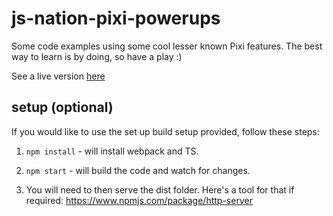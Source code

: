 # js-nation-pixi-powerups
Some code examples using some cool lesser known Pixi features. 
The best way to learn is by doing, so have a play :)

See a live version [here](http://js-nation.goodboydigital.com/main/)

## setup (optional) ##

If you would like to use the set up build setup provided, follow these steps:

1. `npm install` - will install webpack and TS.

2. `npm start` - will build the code and watch for changes.

3. You will need to then serve the dist folder. Here's a tool for that if required: https://www.npmjs.com/package/http-server




